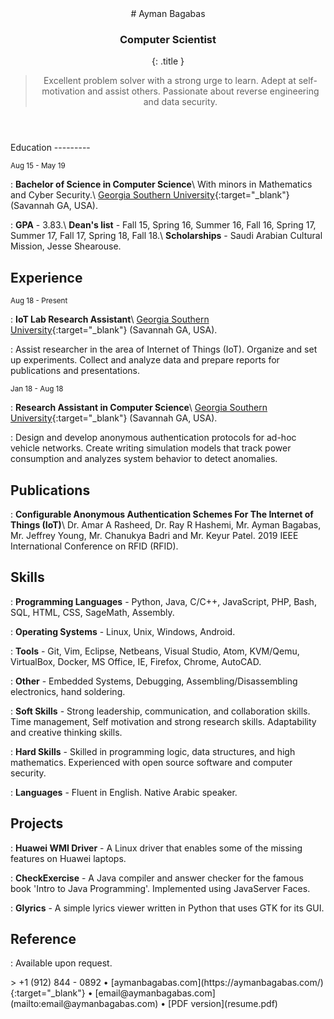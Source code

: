 <head>
    <meta charset="utf-8" />
    <meta name="viewport" content="width=device-width, initial-scale=1.0, user-scalable=yes" />
    <style>
        code{white-space: pre-wrap;}
        span.smallcaps{font-variant: small-caps;}
        span.underline{text-decoration: underline;}
        div.column{display: inline-block; vertical-align: top; width: 50%;}
    </style>
    <link href="https://fonts.googleapis.com/css?family=Open+Sans:400,700,800" rel="stylesheet">
    <link rel="stylesheet" href="style.css" />
    <!--[if lt IE 9]>
      <script src="//cdnjs.cloudflare.com/ajax/libs/html5shiv/3.7.3/html5shiv-printshiv.min.js"></script>
    <![endif]-->
    <title>Ayman Bagabas - resume</title>
</head>

<body>
<header>
<div class="wrap">
# Ayman Bagabas

### Computer Scientist
{: .title }
> Excellent problem solver with a strong urge to learn. Adept at self-motivation and assist others. Passionate about reverse engineering and data security.

</div>
</header>
<main>
<div class="wrap">
Education
---------

<small>Aug 15 - May 19</small>

:   **Bachelor of Science in Computer Science**\\
    With minors in Mathematics and Cyber Security.\\
    [Georgia Southern University](https://www.georgiasouthern.edu/){:target="_blank"} (Savannah GA, USA).

:   **GPA** - 3.83.\\
    **Dean's list** - Fall 15, Spring 16, Summer 16, Fall 16, Spring 17, Summer 17, Fall 17, Spring 18, Fall 18.\\
	**Scholarships** - Saudi Arabian Cultural Mission, Jesse Shearouse.

Experience
--------------

<small>Aug 18 - Present</small>

:	**IoT Lab Research Assistant**\\
    [Georgia Southern University](https://www.georgiasouthern.edu/){:target="_blank"} (Savannah GA, USA).
	
:	Assist researcher in the area of Internet of Things (IoT). Organize and set up experiments. Collect and analyze data and prepare reports for publications and presentations.

<small>Jan 18 - Aug 18</small>

:   **Research Assistant in Computer Science**\\
    [Georgia Southern University](https://www.georgiasouthern.edu/){:target="_blank"} (Savannah GA, USA).

:   Design and develop anonymous authentication protocols for ad-hoc vehicle networks. Create writing simulation models that track power consumption and analyzes system behavior to detect anomalies.

Publications
------------

[]()

:	**Configurable Anonymous Authentication Schemes For The Internet of Things (IoT)**\\
Dr. Amar A Rasheed, Dr. Ray R Hashemi, Mr. Ayman Bagabas, Mr. Jeffrey Young, Mr. Chanukya Badri and Mr. Keyur Patel. 2019 IEEE International Conference on RFID (RFID).

Skills
------

[]()

:   **Programming Languages** -
    Python, Java, C/C++, JavaScript, PHP, Bash, SQL, HTML, CSS, SageMath, Assembly.

:   **Operating Systems** -
    Linux, Unix, Windows, Android.

:   **Tools** -
    Git, Vim, Eclipse, Netbeans, Visual Studio, Atom, KVM/Qemu, VirtualBox, Docker, MS Office, IE, Firefox, Chrome, AutoCAD.

:   **Other** -
    Embedded Systems, Debugging, Assembling/Disassembling electronics, hand soldering.

:   **Soft Skills** -
	Strong leadership, communication, and collaboration skills.
    Time management, Self motivation and strong research skills.
	Adaptability and creative thinking skills.

:   **Hard Skills** -
	Skilled in programming logic, data structures, and high mathematics.
    Experienced with open source software and computer security.

:   **Languages** -
	Fluent in English.
    Native Arabic speaker.

Projects
--------

[]()

:	**Huawei WMI Driver** -
	A Linux driver that enables some of the missing features on Huawei laptops.

:	**CheckExercise** -
	A Java compiler and answer checker for the famous book 'Intro to Java Programming'. Implemented using JavaServer Faces.

:	**Glyrics** -
	A simple lyrics viewer written in Python that uses GTK for its GUI.

Reference
-----------------------

[]()

:   Available upon request.

</div>
</main>
<footer>
<div class="wrap">
> +1 (912) 844 - 0892 • [aymanbagabas.com](https://aymanbagabas.com/){:target="_blank"} • [email@aymanbagabas.com](mailto:email@aymanbagabas.com) • [PDF version](resume.pdf)
</div>
</footer>
</body>
